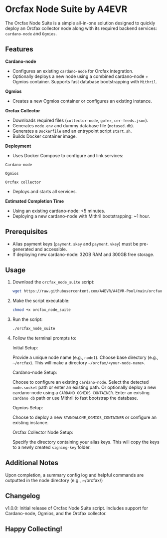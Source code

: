 # Orcfax Node Suite by A4EVR

The Orcfax Node Suite is a simple all-in-one solution designed to quickly deploy an Orcfax collector node along with its required backend services: `cardano-node` and `Ogmios`.

## Features

**Cardano-node**
- Configures an existing `cardano-node` for Orcfax integration.
- Optionally deploys a new node using a combined cardano-node + Ogmios container. Supports fast database bootstrapping with `Mithril`.

**Ogmios**
- Creates a new Ogmios container or configures an existing instance.

**Orcfax Collector**
- Downloads required files (`collector-node`, `gofer`, `cer-feeds.json`).
- Generates `node.env` and dummy database file (`notused.db`).
- Generates a `Dockerfile` and an entrypoint script `start.sh`.
- Builds Docker container image.

**Deployment**
- Uses Docker Compose to configure and link services:

`Cardano-node`

`Ogmios`

`Orcfax collector` 

- Deploys and starts all services.

**Estimated Completion Time**
- Using an existing cardano-node: <5 minutes.
- Deploying a new cardano-node with Mithril bootstrapping: ~1 hour.

## Prerequisites

- Alias payment keys (`payment.skey` and `payment.vkey`) must be pre-generated and accessible.
- If deploying new cardano-node: 32GB RAM and 300GB free storage.

## Usage

1. Download the `orcfax_node_suite` script:
    ```bash
    wget https://raw.githubusercontent.com/A4EVR/A4EVR-Pool/main/orcfax/node-suite/orcfax_node_suite.sh
    ```

2. Make the script executable:
    ```bash
    chmod +x orcfax_node_suite
    ```

3. Run the script:
    ```bash
    ./orcfax_node_suite
    ```
    
4. Follow the terminal prompts to:
    
    Initial Setup:
    
    Provide a unique node name (e.g., `node1`). Choose base directory (e.g., `~/orcfax`). This will make a directory `~/orcfax/<your-node-name>`.

    Cardano-node Setup:
    
    Choose to configure an existing `cardano-node`. Select the detected `node.socket` path or enter an existing path.
    Or optionally deploy a new cardano-node using a `CARDANO_OGMIOS_CONTAINER`. Enter an existing `cardano db` path or use Mithril to fast bootstrap the database.
    
    Ogmios Setup:
    
    Choose to deploy a new `STANDALONE_OGMIOS_CONTAINER` or configure an existing instance.

    Orcfax Collector Node Setup:
    
    Specify the directory containing your alias keys. This will copy the keys to a newly created `signing-key` folder.

## Additional Notes

Upon completion, a summary config log and helpful commands are outputted in the node directory (e.g., ~/orcfax/<node-name>)

## Changelog

v1.0.0:
Initial release of Orcfax Node Suite script. Includes support for Cardano-node, Ogmios, and the Orcfax collector.


## Happy Collecting!
